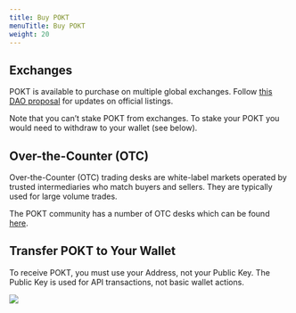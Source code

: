 ```yaml
---
title: Buy POKT
menuTitle: Buy POKT
weight: 20
---
```



## Exchanges

POKT is available to purchase on multiple global exchanges. Follow [this DAO proposal](https://forum.pokt.network/t/pep-4-pokt-listing/496) for updates on official listings.

Note that you can’t stake POKT from exchanges. To stake your POKT you would need to withdraw to your wallet (see below).

## Over-the-Counter (OTC)

Over-the-Counter (OTC) trading desks are white-label markets operated by trusted intermediaries who match buyers and sellers. They are typically used for large volume trades.

The POKT community has a number of OTC desks which can be found [here](https://forum.pokt.network/t/secondary-markets-for-pokt/629).

## Transfer POKT to Your Wallet

To receive POKT, you must use your Address, not your Public Key. The Public Key is used for API transactions, not basic wallet actions.

![](/images/Transfer.png)

